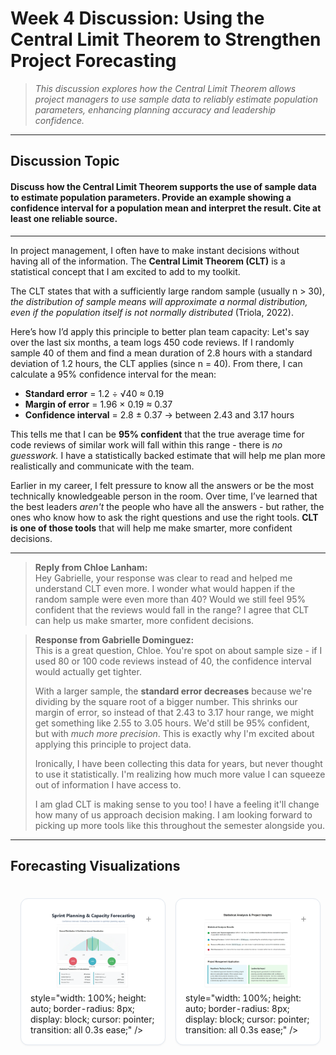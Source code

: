 # Week 4 Discussion: Using the Central Limit Theorem to Strengthen Project Forecasting

> *This discussion explores how the Central Limit Theorem allows project managers to use sample data to reliably estimate population parameters, enhancing planning accuracy and leadership confidence.*

---

## **Discussion Topic**

#### Discuss how the Central Limit Theorem supports the use of sample data to estimate population parameters. Provide an example showing a confidence interval for a population mean and interpret the result. Cite at least one reliable source.

---

In project management, I often have to make instant decisions without having all of the information. The **Central Limit Theorem (CLT)** is a statistical concept that I am excited to add to my toolkit.

The CLT states that with a sufficiently large random sample (usually n > 30), *the distribution of sample means will approximate a normal distribution, even if the population itself is not normally distributed* (Triola, 2022).

Here’s how I’d apply this principle to better plan team capacity: Let's say over the last six months, a team logs 450 code reviews. If I randomly sample 40 of them and find a mean duration of 2.8 hours with a standard deviation of 1.2 hours, the CLT applies (since n = 40). From there, I can calculate a 95% confidence interval for the mean:

- **Standard error** = 1.2 ÷ √40 ≈ 0.19  
- **Margin of error** = 1.96 × 0.19 ≈ 0.37  
- **Confidence interval** = 2.8 ± 0.37 → between 2.43 and 3.17 hours

This tells me that I can be **95% confident** that the true average time for code reviews of similar work will fall within this range - there is *no guesswork.* I have a statistically backed estimate that will help me plan more realistically and communicate with the team.

Earlier in my career, I felt pressure to know all the answers or be the most technically knowledgeable person in the room. Over time, I’ve learned that the best leaders *aren't* the people who have all the answers - but rather, the ones who know how to ask the right questions and use the right tools. **CLT is one of those tools** that will help me make smarter, more confident decisions.

---

> **Reply from Chloe Lanham:**  
> Hey Gabrielle, your response was clear to read and helped me understand CLT even more. I wonder what would happen if the random sample were even more than 40? Would we still feel 95% confident that the reviews would fall in the range? I agree that CLT can help us make smarter, more confident decisions.

> **Response from Gabrielle Dominguez:**  
> This is a great question, Chloe. You're spot on about sample size - if I used 80 or 100 code reviews instead of 40, the confidence interval would actually get tighter.  
>  
> With a larger sample, the **standard error decreases** because we're dividing by the square root of a bigger number. This shrinks our margin of error, so instead of that 2.43 to 3.17 hour range, we might get something like 2.55 to 3.05 hours. We'd still be 95% confident, but with *much more precision*. This is exactly why I'm excited about applying this principle to project data.  
>  
> Ironically, I have been collecting this data for years, but never thought to use it statistically. I'm realizing how much more value I can squeeze out of information I have access to.  
>  
> I am glad CLT is making sense to you too! I have a feeling it'll change how many of us approach decision making. I am looking forward to picking up more tools like this throughout the semester alongside you.

---
## Forecasting Visualizations

<div align="center">
  <table style="border-spacing: 0; padding: 0; border-collapse: collapse;">
  <table style="border-spacing: 8px; padding: 0; border-collapse: separate;">
    <tr>
      <td style="padding: 0; margin: 0;">
      <td style="padding: 15px; margin: 0; border: 1.5px solid #e2e8f0; border-radius: 12px; background-color: #fff; box-shadow: 0 1px 3px rgba(0, 0, 0, 0.05); transition: all 0.3s cubic-bezier(0.4, 0, 0.2, 1); position: relative;">
        <div style="position: relative; width: 100%;">
          <img src="https://github.com/GabrielleDominguez/Statics-Applied-Bridging-Data-Decision-Making-in-Project-Management/blob/93f32c8b2ecd9146c1ce521b00630e13e77c3d53/Article%204%2C%20image%201%2C%20resize%20v2.png?raw=true" 
               alt="Forecasting Image 1" class="zoomable" 
               style="width: 100%; height: auto; border-radius: 4px; display: block; cursor: pointer;" />
               style="width: 100%; height: auto; border-radius: 8px; display: block; cursor: pointer; transition: all 0.3s ease;" />
          <div style="position: absolute; top: 6px; right: 6px; font-size: 16px; color: rgba(0, 0, 0, 0.4); pointer-events: none;">+</div>
        </div>
      </td>
      <td style="padding: 0; margin: 0;">
      <td style="padding: 15px; margin: 0; border: 1.5px solid #e2e8f0; border-radius: 12px; background-color: #fff; box-shadow: 0 1px 3px rgba(0, 0, 0, 0.05); transition: all 0.3s cubic-bezier(0.4, 0, 0.2, 1); position: relative;">
        <div style="position: relative; width: 100%;">
          <img src="https://github.com/GabrielleDominguez/Statics-Applied-Bridging-Data-Decision-Making-in-Project-Management/blob/93f32c8b2ecd9146c1ce521b00630e13e77c3d53/Article%204%2C%20image%202%2C%20resize%20v2.png?raw=true" 
               alt="Forecasting Image 2" class="zoomable" 
               style="width: 100%; height: auto; border-radius: 4px; display: block; cursor: pointer;" />
               style="width: 100%; height: auto; border-radius: 8px; display: block; cursor: pointer; transition: all 0.3s ease;" />
          <div style="position: absolute; top: 6px; right: 6px; font-size: 16px; color: rgba(0, 0, 0, 0.4); pointer-events: none;">+</div>
        </div>
      </td>
    </tr>
  </table>
</div>

<!-- Desktop Hover Styles -->
<style>
  @media (hover: hover) and (pointer: fine) {
    table td:hover {
      transform: translateY(-2px) !important;
      box-shadow: 0 8px 25px rgba(0, 0, 0, 0.08) !important;
      border-color: #cbd5e1 !important;
      background-color: #fefefe !important;
    }
    
    table td:hover .zoomable {
      filter: brightness(0.95);
    }
  }
</style>

<!-- Modal HTML -->
<div id="modal" style="display: none; position: fixed; z-index: 1000; top: 0; left: 0; width: 100vw; height: 100vh; background: rgba(0,0,0,0.8); justify-content: center; align-items: center;">
  <span id="modal-close" style="position: fixed; top: 20px; right: 30px; color: white; font-size: 30px; font-weight: bold; cursor: pointer;">&times;</span>
@@ -77,27 +92,27 @@ Earlier in my career, I felt pressure to know all the answers or be the most tec
  const modal = document.getElementById('modal');
  const modalImg = document.getElementById('modal-img');
  const modalClose = document.getElementById('modal-close');

  Add commentMore actions
  zoomables.forEach(img => {
    img.addEventListener('click', () => {
      modal.style.display = 'flex';
      modalImg.src = img.src;
      modalImg.alt = img.alt;
    });
  });

  
  modalClose.addEventListener('click', () => {
    modal.style.display = 'none';
    modalImg.src = '';
  });

  
  modal.addEventListener('click', (e) => {
    if (e.target === modal) {
      modal.style.display = 'none';
      modalImg.src = '';
    }
  });

  
  document.addEventListener('keydown', (e) => {
    if (e.key === 'Escape') {
      modal.style.display = 'none';
      
---

## References

Triola, M. F. (2022). *Elementary statistics* (13th ed.). Pearson.  
Pearson Education. (2022). *Elementary statistics* course materials.

---

[← Back to Home](https://gabrielledominguez.github.io/Statics-Applied-Bridging-Data-Decision-Making-in-Project-Management/)

